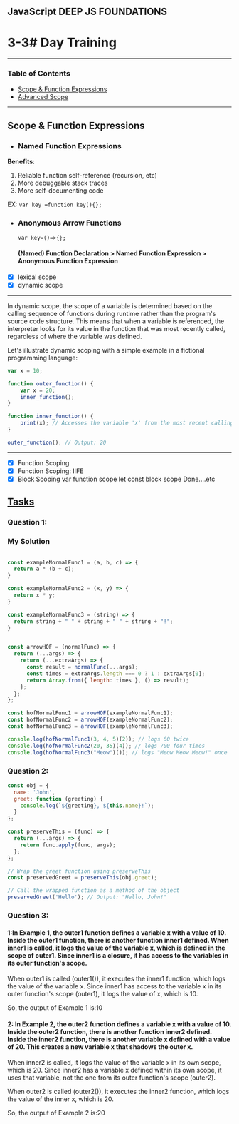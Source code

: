 ## JavaScript DEEP JS FOUNDATIONS

# 3-3# Day Training

---

### Table of Contents

- [Scope & Function Expressions](#)
- [Advanced Scope ](#)

---
## Scope & Function Expressions

* ### Named Function Expressions
**Benefits**:
  
1. Reliable function self-reference (recursion, etc)
2. More debuggable stack traces
3. More self-documenting code
   
 EX:  `var key =function key(){};`

* ### Anonymous Arrow Functions
  `var key=()=>{};`
  #### (Named) Function Declaration > Named Function Expression > Anonymous Function Expression

- [x] lexical scope
- [x] dynamic scope

---

In dynamic scope, the scope of a variable is determined based on the calling sequence of functions during runtime rather than the program's source code structure. This means that when a variable is referenced, the interpreter looks for its value in the function that was most recently called, regardless of where the variable was defined.

Let's illustrate dynamic scoping with a simple example in a fictional programming language:
```javascript 
var x = 10;

function outer_function() {
    var x = 20;
    inner_function();
}

function inner_function() {
    print(x); // Accesses the variable 'x' from the most recent calling function (outer_function)
}

outer_function(); // Output: 20

```

---

- [x] Function Scoping
- [x] Function Scoping: IIFE
- [x] Block Scoping
var function scope
let const block scope
Done....etc

## [Tasks](https://github.com/orjwan-alrajaby/gsg-expressjs-backend-training-2023/blob/main/learning-sprint-1/week3-day2-tasks/tasks.md)

### Question 1:


### My Solution
```javascript

const exampleNormalFunc1 = (a, b, c) => {
  return a * (b + c);
}

const exampleNormalFunc2 = (x, y) => {
  return x * y;
}

const exampleNormalFunc3 = (string) => {
  return string + " " + string + " " + string + "!";
} 


const arrowHOF = (normalFunc) => {
  return (...args) => {
    return (...extraArgs) => {
      const result = normalFunc(...args);
      const times = extraArgs.length === 0 ? 1 : extraArgs[0];
      return Array.from({ length: times }, () => result);
    };
  };
};

const hofNormalFunc1 = arrowHOF(exampleNormalFunc1);
const hofNormalFunc2 = arrowHOF(exampleNormalFunc2);
const hofNormalFunc3 = arrowHOF(exampleNormalFunc3);

console.log(hofNormalFunc1(3, 4, 5)(2)); // logs 60 twice
console.log(hofNormalFunc2(20, 35)(4)); // logs 700 four times
console.log(hofNormalFunc3("Meow")()); // logs "Meow Meow Meow!" once
```

### Question 2:

```javascript
const obj = {
  name: 'John',
  greet: function (greeting) {
    console.log(`${greeting}, ${this.name}!`);
  }
};

const preserveThis = (func) => {
  return (...args) => {
    return func.apply(func, args);
  };
};

// Wrap the greet function using preserveThis
const preservedGreet = preserveThis(obj.greet);

// Call the wrapped function as a method of the object
preservedGreet('Hello'); // Output: "Hello, John!"


```
### Question 3:
 
 #### 1:In Example 1, the outer1 function defines a variable x with a value of 10. Inside the outer1 function, there is another function inner1 defined. When inner1 is called, it logs the value of the variable x, which is defined in the scope of outer1. Since inner1 is a closure, it has access to the variables in its outer function's scope.

When outer1 is called (outer1()), it executes the inner1 function, which logs the value of the variable x. Since inner1 has access to the variable x in its outer function's scope (outer1), it logs the value of x, which is 10.

So, the output of Example 1 is:10

#### 2: In Example 2, the outer2 function defines a variable x with a value of 10. Inside the outer2 function, there is another function inner2 defined. Inside the inner2 function, there is another variable x defined with a value of 20. This creates a new variable x that shadows the outer x.

When inner2 is called, it logs the value of the variable x in its own scope, which is 20. Since inner2 has a variable x defined within its own scope, it uses that variable, not the one from its outer function's scope (outer2).

When outer2 is called (outer2()), it executes the inner2 function, which logs the value of the inner x, which is 20.

So, the output of Example 2 is:20
